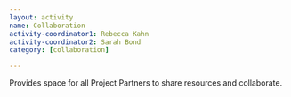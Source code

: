 ```yaml
---
layout: activity
name: Collaboration
activity-coordinator1: Rebecca Kahn
activity-coordinator2: Sarah Bond
category: [collaboration]

---
```


Provides space for all Project Partners to share resources and collaborate.
